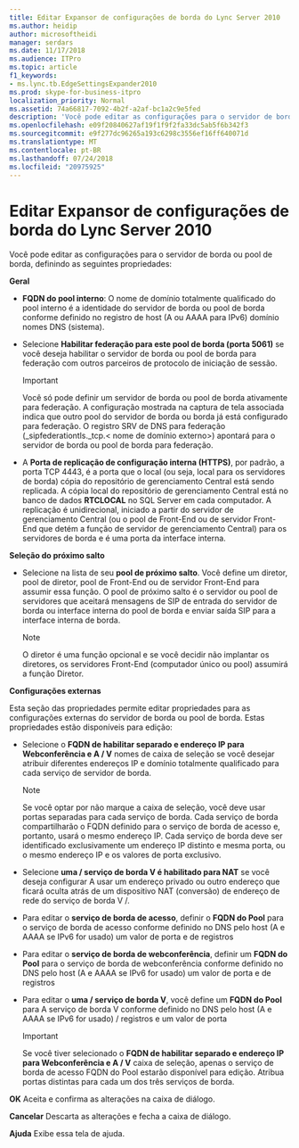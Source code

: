 ```yaml
---
title: Editar Expansor de configurações de borda do Lync Server 2010
ms.author: heidip
author: microsoftheidi
manager: serdars
ms.date: 11/17/2018
ms.audience: ITPro
ms.topic: article
f1_keywords:
- ms.lync.tb.EdgeSettingsExpander2010
ms.prod: skype-for-business-itpro
localization_priority: Normal
ms.assetid: 74a66817-7092-4b2f-a2af-bc1a2c9e5fed
description: 'Você pode editar as configurações para o servidor de borda ou pool de borda, definindo as seguintes propriedades:'
ms.openlocfilehash: e09f20840627af19f1f9f2fa33dc5ab5f6b342f3
ms.sourcegitcommit: e9f277dc96265a193c6298c3556ef16ff640071d
ms.translationtype: MT
ms.contentlocale: pt-BR
ms.lasthandoff: 07/24/2018
ms.locfileid: "20975925"
---
```

# <a name="edit-edge-settings-expander-for-lync-server-2010"></a>Editar Expansor de configurações de borda do Lync Server 2010
 
Você pode editar as configurações para o servidor de borda ou pool de borda, definindo as seguintes propriedades: 
  
 **Geral**
  
- **FQDN do pool interno**: O nome de domínio totalmente qualificado do pool interno é a identidade do servidor de borda ou pool de borda conforme definido no registro de host (A ou AAAA para IPv6) domínio nomes DNS (sistema).
    
- Selecione **Habilitar federação para este pool de borda (porta 5061)** se você deseja habilitar o servidor de borda ou pool de borda para federação com outros parceiros de protocolo de iniciação de sessão.
    
    > [!IMPORTANT]
    > Você só pode definir um servidor de borda ou pool de borda ativamente para federação. A configuração mostrada na captura de tela associada indica que outro pool do servidor de borda ou borda já está configurado para federação. O registro SRV de DNS para federação (_sipfederationtls._tcp.\< nome de domínio externo\>) apontará para o servidor de borda ou pool de borda para federação. 
  
- A **Porta de replicação de configuração interna (HTTPS)**, por padrão, a porta TCP 4443, é a porta que o local (ou seja, local para os servidores de borda) cópia do repositório de gerenciamento Central está sendo replicada. A cópia local do repositório de gerenciamento Central está no banco de dados **RTCLOCAL** no SQL Server em cada computador. A replicação é unidirecional, iniciado a partir do servidor de gerenciamento Central (ou o pool de Front-End ou de servidor Front-End que detém a função de servidor de gerenciamento Central) para os servidores de borda e é uma porta da interface interna.
    
 **Seleção do próximo salto**
  
- Selecione na lista de seu **pool de próximo salto**. Você define um diretor, pool de diretor, pool de Front-End ou de servidor Front-End para assumir essa função. O pool de próximo salto é o servidor ou pool de servidores que aceitará mensagens de SIP de entrada do servidor de borda ou interface interna do pool de borda e enviar saída SIP para a interface interna de borda.
    
    > [!NOTE]
    > O diretor é uma função opcional e se você decidir não implantar os diretores, os servidores Front-End (computador único ou pool) assumirá a função Diretor. 
  
 **Configurações externas**
  
Esta seção das propriedades permite editar propriedades para as configurações externas do servidor de borda ou pool de borda. Estas propriedades estão disponíveis para edição:
  
- Selecione o **FQDN de habilitar separado e endereço IP para Webconferência e A / V** nomes de caixa de seleção se você desejar atribuir diferentes endereços IP e domínio totalmente qualificado para cada serviço de servidor de borda.
    
    > [!NOTE]
    > Se você optar por não marque a caixa de seleção, você deve usar portas separadas para cada serviço de borda. Cada serviço de borda compartilharão o FQDN definido para o serviço de borda de acesso e, portanto, usará o mesmo endereço IP. Cada serviço de borda deve ser identificado exclusivamente um endereço IP distinto e mesma porta, ou o mesmo endereço IP e os valores de porta exclusivo. 
  
- Selecione **uma / serviço de borda V é habilitado para NAT** se você deseja configurar A usar um endereço privado ou outro endereço que ficará oculta atrás de um dispositivo NAT (conversão) de endereço de rede do serviço de borda V /.
    
- Para editar o **serviço de borda de acesso**, definir o **FQDN do Pool** para o serviço de borda de acesso conforme definido no DNS pelo host (A e AAAA se IPv6 for usado) um valor de porta e de registros
    
- Para editar o **serviço de borda de webconferência**, definir um **FQDN do Pool** para o serviço de borda de webconferência conforme definido no DNS pelo host (A e AAAA se IPv6 for usado) um valor de porta e de registros
    
- Para editar o **uma / serviço de borda V**, você define um **FQDN do Pool** para A serviço de borda V conforme definido no DNS pelo host (A e AAAA se IPv6 for usado) / registros e um valor de porta
    
    > [!IMPORTANT]
    > Se você tiver selecionado o **FQDN de habilitar separado e endereço IP para Webconferência e A / V** caixa de seleção, apenas o serviço de borda de acesso FQDN do Pool estarão disponível para edição. Atribua portas distintas para cada um dos três serviços de borda.
  
 **OK** Aceita e confirma as alterações na caixa de diálogo.
  
 **Cancelar** Descarta as alterações e fecha a caixa de diálogo.
  
 **Ajuda** Exibe essa tela de ajuda.
  

